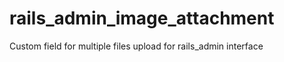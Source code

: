 rails_admin_image_attachment
============================

Custom field for multiple files upload for rails_admin interface
